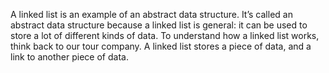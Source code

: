 A linked list is an example of an abstract data structure. 
It’s called an abstract data structure because a linked list is 
general: it can be used to store a lot of different kinds of data.
To understand how a linked list works, think back to our tour 
company. A linked list stores a piece of data, and a link to 
another piece of data.
